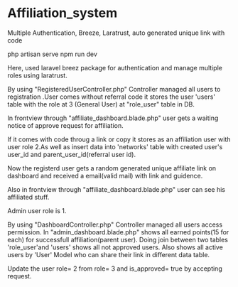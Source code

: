 # Affiliation_system
Multiple Authentication, Breeze, Laratrust, auto generated unique link with code 


php artisan serve
npm run dev

Here,
used laravel breez package for authentication and manage multiple roles using laratrust.

By using "RegisteredUserController.php" Controller managed all users to registration
.User comes without referral code it stores the user 'users' table with the role 
at 3 (General User) at "role_user" table in DB.

In frontview through "affiliate_dashboard.blade.php" user gets a waiting notice of
approve request for affiliation.

If it comes with code throug a link or copy it stores as an affiliation user with
user role 2.As well as insert data into 'networks' table with created user's user_id
and parent_user_id(referral user id).

Now the registerd user gets a random generated unique affiliate link on dashboard 
and received a email(valid mail) with link and guidence.

Also in frontview through "affiliate_dashboard.blade.php" user can see his affiliated
stuff.


Admin user role is 1.

By using "DashboardController.php" Controller managed all users access permission.
In "admin_dashboard.blade.php" shows all earned points(15 for each) for successfull
affiliation(parent user).
Doing join between two tables 'role_user'and 'users' shows all not approved users.
Also shows all active users by 'User' Model who can share their link in different data table.

Update the user role= 2 from role= 3 and is_approved= true by accepting request.




